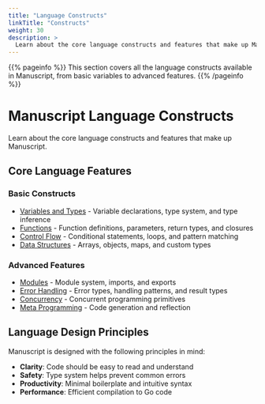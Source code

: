 ```yaml
---
title: "Language Constructs"
linkTitle: "Constructs"
weight: 30
description: >
  Learn about the core language constructs and features that make up Manuscript.
---
```


{{% pageinfo %}}
This section covers all the language constructs available in Manuscript, from basic variables to advanced features.
{{% /pageinfo %}}

# Manuscript Language Constructs

Learn about the core language constructs and features that make up Manuscript.

## Core Language Features

### Basic Constructs
- [Variables and Types](/docs/constructs/variables/) - Variable declarations, type system, and type inference
- [Functions](/docs/constructs/functions/) - Function definitions, parameters, return types, and closures
- [Control Flow](/docs/constructs/control-flow/) - Conditional statements, loops, and pattern matching
- [Data Structures](/docs/constructs/data-structures/) - Arrays, objects, maps, and custom types

### Advanced Features
- [Modules](/docs/constructs/modules/) - Module system, imports, and exports
- [Error Handling](/docs/constructs/error-handling/) - Error types, handling patterns, and result types
- [Concurrency](/docs/constructs/concurrency/) - Concurrent programming primitives
- [Meta Programming](/docs/constructs/meta-programming/) - Code generation and reflection

## Language Design Principles

Manuscript is designed with the following principles in mind:

- **Clarity**: Code should be easy to read and understand
- **Safety**: Type system helps prevent common errors
- **Productivity**: Minimal boilerplate and intuitive syntax
- **Performance**: Efficient compilation to Go code 